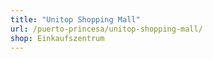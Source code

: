 ```yaml
---
title: "Unitop Shopping Mall"
url: /puerto-princesa/unitop-shopping-mall/
shop: Einkaufszentrum
---
```

